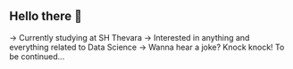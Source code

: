 ## Hello there 👋
-> Currently studying at SH Thevara
-> Interested in anything and everything related to Data Science
-> Wanna hear a joke? Knock knock! To be continued...


<!--
**Kezazel-X/Kezazel-X** is a ✨ _special_ ✨ repository because its `README.md` (this file) appears on your GitHub profile.


-
-->
